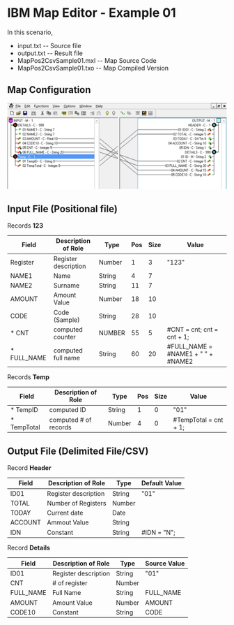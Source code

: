 # IBM Map Editor - Example 01

In this scenario, 

* input.txt -- Source file
* output.txt -- Result file
* MapPos2CsvSample01.mxl -- Map Source Code
* MapPos2CsvSample01.txo -- Map Compiled Version

## Map Configuration

![Current Map](map-pos-to-csv-ex01-main.png)


## Input File (Positional file)

Records **123**

| Field    | Description of Role  | Type   | Pos | Size | Value |
|----------|----------------------|--------|-----|------|---------------|
| Register | Register description | Number |   1 |    3 | "123" |
| NAME1    | Name                 | String |   4 |    7 | |
| NAME2    | Surname              | String |  11 |    7 | |
| AMOUNT   | Amount Value         | Number |  18 |   10 | |
| CODE     | Code (Sample)        | String |  28 |   10 | |
| * CNT       | computed counter           | NUMBER |  55 |   5  | #CNT = cnt; cnt = cnt + 1;   |
| * FULL_NAME | computed full name         | String |  60 |   20 | #FULL_NAME = #NAME1 + " " + #NAME2|

Records **Temp**

| Field    | Description of Role  | Type   | Pos | Size | Value |
|----------|----------------------|--------|-----|------|---------------|
| * TempID | computed ID | String |   1 |    0 | "01" |
| * TempTotal | computed # of records | Number |   4 |    0 | #TempTotal = cnt + 1; |

## Output File (Delimited File/CSV)

Record **Header** 

| Field    | Description of Role  | Type   | Default Value |
|----------|----------------------|--------|---------------|
| ID01     | Register description | String | "01" |
| TOTAL    | Number of Registers  | Number | |
| TODAY    | Current date         | Date   | |
| ACCOUNT  | Ammout Value         | String | |
| IDN      | Constant             | String | #IDN = "N"; |

Record **Details** 

| Field    | Description of Role  | Type   | Source Value  | 
|----------|----------------------|--------|---------------|
| ID01     | Register description | String | "01"          | 
| CNT      | # of register        | Number |               |
| FULL_NAME| Full Name            | String | FULL_NAME     |
| AMOUNT   | Amount Value         | Number | AMOUNT        |
| CODE10   | Constant             | String | CODE          |
